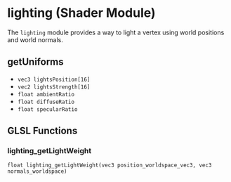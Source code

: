 # lighting (Shader Module)

The `lighting` module provides a way to light a vertex using world positions and world normals.


## getUniforms

* `vec3 lightsPosition[16]`
* `vec2 lightsStrength[16]`
* `float ambientRatio`
* `float diffuseRatio`
* `float specularRatio`


## GLSL Functions

### lighting_getLightWeight

`float lighting_getLightWeight(vec3 position_worldspace_vec3, vec3 normals_worldspace)`
